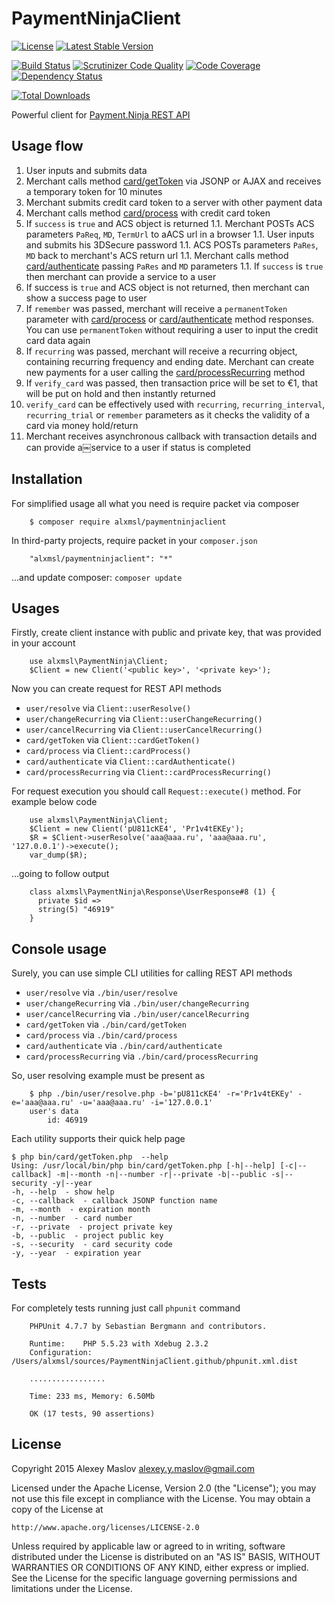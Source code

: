 # PaymentNinjaClient

[![License](https://poser.pugx.org/alxmsl/paymentninjaclient/license)](https://packagist.org/packages/alxmsl/paymentninjaclient)
[![Latest Stable Version](https://poser.pugx.org/alxmsl/paymentninjaclient/version)](https://packagist.org/packages/alxmsl/paymentninjaclient)

[![Build Status](https://travis-ci.org/alxmsl/PaymentNinjaClient.svg)](https://travis-ci.org/alxmsl/PaymentNinjaClient)
[![Scrutinizer Code Quality](https://scrutinizer-ci.com/g/alxmsl/PaymentNinjaClient/badges/quality-score.png?b=master)](https://scrutinizer-ci.com/g/alxmsl/PaymentNinjaClient/?branch=master)
[![Code Coverage](https://scrutinizer-ci.com/g/alxmsl/PaymentNinjaClient/badges/coverage.png?b=master)](https://scrutinizer-ci.com/g/alxmsl/PaymentNinjaClient/?branch=master)
[![Dependency Status](https://www.versioneye.com/user/projects/55f1babad4d2040019000137/badge.svg?style=flat)](https://www.versioneye.com/user/projects/55f1babad4d2040019000137)

[![Total Downloads](https://poser.pugx.org/alxmsl/paymentninjaclient/downloads)](https://packagist.org/packages/alxmsl/paymentninjaclient)

Powerful client for [Payment.Ninja REST API](https://payment.ninja/#about)

## Usage flow

1. User inputs and submits data
1. Merchant calls method [card/getToken](/bin/card/getToken) via JSONP or AJAX and receives a temporary token for 10
    minutes
1. Merchant submits credit card token to a server with other payment data
1. Merchant calls method [card/process](/bin/card/process) with credit card token
1. If `success` is `true` and ACS object is returned
1.1. Merchant POSTs ACS parameters `PaReq`, `MD`, `TermUrl` to aACS url in a browser
1.1. User inputs and submits his 3DSecure password
1.1. ACS POSTs parameters `PaRes`, `MD` back to merchant's ACS return url
1.1. Merchant calls method [card/authenticate](/bin/card/authenticate) passing `PaRes` and `MD` parameters
1.1. If `success` is `true` then merchant can provide a service to a user
1. If success is `true` and ACS object is not returned, then merchant can show a success page to user
1. If `remember` was passed, merchant will receive a `permanentToken` parameter with [card/process](/bin/card/process)
    or [card/authenticate](/bin/card/authenticate) method responses. You can use `permanentToken` without requiring a
    user to input the credit card data again
1. If `recurring` was passed, merchant will receive a recurring object, containing recurring frequency and ending date.
    Merchant can create new payments for a user calling the [card/processRecurring](/bin/card/processRecurring) method
1. If `verify_card` was passed, then transaction price will be set to €1, that will be put on hold and then instantly
    returned
1. `verify_card` can be effectively used with `recurring`, `recurring_interval`, `recurring_trial` or `remember`
    parameters as it checks the validity of a card via money hold/return
1. Merchant receives asynchronous callback with transaction details and can provide a￼service to a user if status is
    completed

## Installation

For simplified usage all what you need is require packet via composer

```
    $ composer require alxmsl/paymentninjaclient
```

In third-party projects, require packet in your `composer.json`

```
    "alxmsl/paymentninjaclient": "*"
```

...and update composer: `composer update`

## Usages

Firstly, create client instance with public and private key, that was provided in your account

```
    use alxmsl\PaymentNinja\Client;
    $Client = new Client('<public key>', '<private key>');
```

Now you can create request for REST API methods

- `user/resolve` via `Client::userResolve()`
- `user/changeRecurring` via `Client::userChangeRecurring()`
- `user/cancelRecurring` via `Client::userCancelRecurring()`
- `card/getToken` via `Client::cardGetToken()`
- `card/process` via `Client::cardProcess()`
- `card/authenticate` via `Client::cardAuthenticate()`
- `card/processRecurring` via `Client::cardProcessRecurring()`

For request execution you should call `Request::execute()` method. For example below code

```
    use alxmsl\PaymentNinja\Client;
    $Client = new Client('pU811cKE4', 'Pr1v4tEKEy');
    $R = $Client->userResolve('aaa@aaa.ru', 'aaa@aaa.ru', '127.0.0.1')->execute();
    var_dump($R);
```

...going to follow output

```
    class alxmsl\PaymentNinja\Response\UserResponse#8 (1) {
      private $id =>
      string(5) "46919"
    }
```

## Console usage

Surely, you can use simple CLI utilities for calling REST API methods

- `user/resolve` via `./bin/user/resolve`
- `user/changeRecurring` via `./bin/user/changeRecurring`
- `user/cancelRecurring` via `./bin/user/cancelRecurring`
- `card/getToken` via `./bin/card/getToken`
- `card/process` via `./bin/card/process`
- `card/authenticate` via `./bin/card/authenticate`
- `card/processRecurring` via `./bin/card/processRecurring`

So, user resolving example must be present as

```
    $ php ./bin/user/resolve.php -b='pU811cKE4' -r='Pr1v4tEKEy' -e='aaa@aaa.ru' -u='aaa@aaa.ru' -i='127.0.0.1'
    user's data
        id: 46919
```

Each utility supports their quick help page

```
$ php bin/card/getToken.php  --help
Using: /usr/local/bin/php bin/card/getToken.php [-h|--help] [-c|--callback] -m|--month -n|--number -r|--private -b|--public -s|--security -y|--year
-h, --help  - show help
-c, --callback  - callback JSONP function name
-m, --month  - expiration month
-n, --number  - card number
-r, --private  - project private key
-b, --public  - project public key
-s, --security  - card security code
-y, --year  - expiration year
```

## Tests

For completely tests running just call `phpunit` command

```
    PHPUnit 4.7.7 by Sebastian Bergmann and contributors.

    Runtime:	PHP 5.5.23 with Xdebug 2.3.2
    Configuration:	/Users/alxmsl/sources/PaymentNinjaClient.github/phpunit.xml.dist

    .................

    Time: 233 ms, Memory: 6.50Mb

    OK (17 tests, 90 assertions)
```

## License

Copyright 2015 Alexey Maslov <alexey.y.maslov@gmail.com>

Licensed under the Apache License, Version 2.0 (the "License");
you may not use this file except in compliance with the License.
You may obtain a copy of the License at

    http://www.apache.org/licenses/LICENSE-2.0

Unless required by applicable law or agreed to in writing, software
distributed under the License is distributed on an "AS IS" BASIS,
WITHOUT WARRANTIES OR CONDITIONS OF ANY KIND, either express or implied.
See the License for the specific language governing permissions and
limitations under the License.
